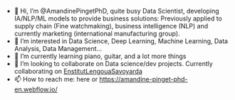 - 👋 Hi, I’m @AmandinePingetPhD, quite busy Data Scientist, developing IA/NLP/ML models to provide business solutions:
Previously applied to supply chain (Fine watchmaking), business intelligence (NLP) and currently marketing (international manufacturing group).
- 👀 I’m interested in Data Science, Deep Learning, Machine Learning, Data Analysis, Data Management...
- 🌱 I’m currently learning piano, guitar, and a lot more things
- 💞️ I’m looking to collaborate on Data science/dev projects. Currently collaborating on [EnstitutLengouaSavoyarda](https://github.com/EnstitutLengouaSavoyarda)
- 📫 How to reach me: here or https://amandine-pinget-phd-en.webflow.io/

<!---
AmandinePingetPhD/AmandinePingetPhD is a ✨ special ✨ repository because its `README.md` (this file) appears on your GitHub profile.
You can click the Preview link to take a look at your changes.
--->
